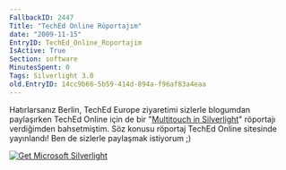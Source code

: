 ```yaml
---
FallbackID: 2447
Title: "TechEd Online Röportajım"
date: "2009-11-15"
EntryID: TechEd_Online_Roportajim
IsActive: True
Section: software
MinutesSpent: 0
Tags: Silverlight 3.0
old.EntryID: 14cc9b66-5b59-414d-894a-f96af83a4eaa
---
```

Hatırlarsanız Berlin, TechEd Europe ziyaretimi sizlerle blogumdan
paylaşırken TechEd Online için de bir "[Multitouch in
Silverlight](http://www.msteched.com/online/view.aspx?tid=de0bf60e-9e5f-492d-a176-818281e94cb2)"
röportajı verdiğimden bahsetmiştim. Söz konusu röportaj TechEd Online
sitesinde yayınlandı! Ben de sizlerle paylaşmak istiyorum ;)

<div style="width:412px;height:284px;">

[![Get Microsoft
Silverlight](http://go2.microsoft.com/fwlink/?LinkId=108181)](http://go2.microsoft.com/fwlink/?LinkID=124807)

</div>

